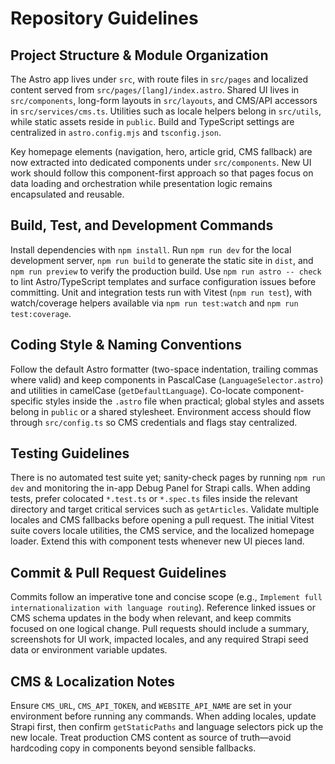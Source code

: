# Repository Guidelines

## Project Structure & Module Organization
The Astro app lives under `src`, with route files in `src/pages` and localized content served from `src/pages/[lang]/index.astro`. Shared UI lives in `src/components`, long-form layouts in `src/layouts`, and CMS/API accessors in `src/services/cms.ts`. Utilities such as locale helpers belong in `src/utils`, while static assets reside in `public`. Build and TypeScript settings are centralized in `astro.config.mjs` and `tsconfig.json`.

Key homepage elements (navigation, hero, article grid, CMS fallback) are now extracted into dedicated components under `src/components`. New UI work should follow this component-first approach so that pages focus on data loading and orchestration while presentation logic remains encapsulated and reusable.

## Build, Test, and Development Commands
Install dependencies with `npm install`. Run `npm run dev` for the local development server, `npm run build` to generate the static site in `dist`, and `npm run preview` to verify the production build. Use `npm run astro -- check` to lint Astro/TypeScript templates and surface configuration issues before committing.
Unit and integration tests run with Vitest (`npm run test`), with watch/coverage helpers available via `npm run test:watch` and `npm run test:coverage`.

## Coding Style & Naming Conventions
Follow the default Astro formatter (two-space indentation, trailing commas where valid) and keep components in PascalCase (`LanguageSelector.astro`) and utilities in camelCase (`getDefaultLanguage`). Co-locate component-specific styles inside the `.astro` file when practical; global styles and assets belong in `public` or a shared stylesheet. Environment access should flow through `src/config.ts` so CMS credentials and flags stay centralized.

## Testing Guidelines
There is no automated test suite yet; sanity-check pages by running `npm run dev` and monitoring the in-app Debug Panel for Strapi calls. When adding tests, prefer colocated `*.test.ts` or `*.spec.ts` files inside the relevant directory and target critical services such as `getArticles`. Validate multiple locales and CMS fallbacks before opening a pull request.
The initial Vitest suite covers locale utilities, the CMS service, and the localized homepage loader. Extend this with component tests whenever new UI pieces land.

## Commit & Pull Request Guidelines
Commits follow an imperative tone and concise scope (e.g., `Implement full internationalization with language routing`). Reference linked issues or CMS schema updates in the body when relevant, and keep commits focused on one logical change. Pull requests should include a summary, screenshots for UI work, impacted locales, and any required Strapi seed data or environment variable updates.

## CMS & Localization Notes
Ensure `CMS_URL`, `CMS_API_TOKEN`, and `WEBSITE_API_NAME` are set in your environment before running any commands. When adding locales, update Strapi first, then confirm `getStaticPaths` and language selectors pick up the new locale. Treat production CMS content as source of truth—avoid hardcoding copy in components beyond sensible fallbacks.
